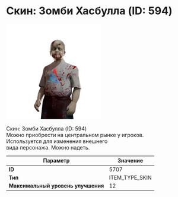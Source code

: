 # Скин: Зомби Хасбулла (ID: 594)

![Item Image](../img/5707.webp?raw=true)

Скин: Зомби Хасбулла (ID: 594)<br>Можно приобрести на центральном рынке у игроков.<br>Используется для изменения внешнего<br>вида персонажа. Можно надеть.


| Параметр | Значение |
|----------|----------|
| **ID** | 5707 |
| **Тип** | ITEM_TYPE_SKIN |
| **Максимальный уровень улучшения** | 12 |

